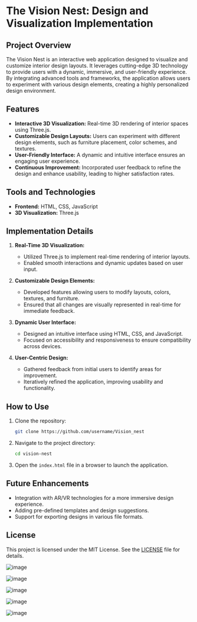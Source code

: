 
# The Vision Nest: Design and Visualization Implementation

## Project Overview
The Vision Nest is an interactive web application designed to visualize and customize interior design layouts. It leverages cutting-edge 3D technology to provide users with a dynamic, immersive, and user-friendly experience. By integrating advanced tools and frameworks, the application allows users to experiment with various design elements, creating a highly personalized design environment.

## Features
- **Interactive 3D Visualization:** Real-time 3D rendering of interior spaces using Three.js.
- **Customizable Design Layouts:** Users can experiment with different design elements, such as furniture placement, color schemes, and textures.
- **User-Friendly Interface:** A dynamic and intuitive interface ensures an engaging user experience.
- **Continuous Improvement:** Incorporated user feedback to refine the design and enhance usability, leading to higher satisfaction rates.

## Tools and Technologies
- **Frontend:** HTML, CSS, JavaScript
- **3D Visualization:** Three.js

## Implementation Details
1. **Real-Time 3D Visualization:**
   - Utilized Three.js to implement real-time rendering of interior layouts.
   - Enabled smooth interactions and dynamic updates based on user input.

2. **Customizable Design Elements:**
   - Developed features allowing users to modify layouts, colors, textures, and furniture.
   - Ensured that all changes are visually represented in real-time for immediate feedback.

3. **Dynamic User Interface:**
   - Designed an intuitive interface using HTML, CSS, and JavaScript.
   - Focused on accessibility and responsiveness to ensure compatibility across devices.

4. **User-Centric Design:**
   - Gathered feedback from initial users to identify areas for improvement.
   - Iteratively refined the application, improving usability and functionality.

## How to Use
1. Clone the repository:
   ```bash
   git clone https://github.com/username/Vision_nest
   ```

2. Navigate to the project directory:
   ```bash
   cd vision-nest
   ```

3. Open the `index.html` file in a browser to launch the application.

## Future Enhancements
- Integration with AR/VR technologies for a more immersive design experience.
- Adding pre-defined templates and design suggestions.
- Support for exporting designs in various file formats.

## License
This project is licensed under the MIT License. See the [LICENSE](LICENSE) file for details.

![image](https://github.com/user-attachments/assets/04713bfe-b158-4ba8-900e-6c8dcd497a1c)

![image](https://github.com/user-attachments/assets/9ae90bd3-cd56-4e6d-ad81-bef411c5c3fa)

![image](https://github.com/user-attachments/assets/d4ebb8e0-9a7a-4733-a930-bdbddc7f206b)

![image](https://github.com/user-attachments/assets/188a61a2-0f26-49ef-a401-3a11f5db7ead)

![image](https://github.com/user-attachments/assets/14976f34-d539-4dea-8519-88b14889505e)



